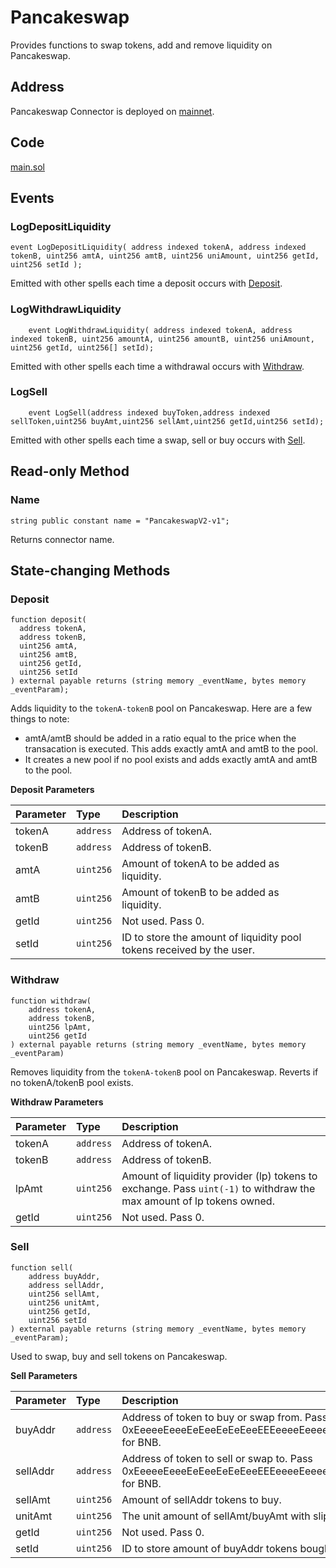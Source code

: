 # Pancakeswap

Provides functions to swap tokens, add and remove liquidity on Pancakeswap.

## Address

Pancakeswap Connector is deployed on [mainnet](https://bscscan.com/address/0x546bde105b24147bbd34f3147a0fd68961515feb).

## Code

[main.sol](https://github.com/Open-Currency-Collective/Nubian-dsa-connectors/blob/master/contracts/connectors/pancakeswap/main.sol)

## Events

### LogDepositLiquidity

```text
event LogDepositLiquidity( address indexed tokenA, address indexed tokenB, uint256 amtA, uint256 amtB, uint256 uniAmount, uint256 getId, uint256 setId );
```

Emitted with other spells each time a deposit occurs with [Deposit](pancakeswap.md#Deposit).

### LogWithdrawLiquidity

```text
    event LogWithdrawLiquidity( address indexed tokenA, address indexed tokenB, uint256 amountA, uint256 amountB, uint256 uniAmount, uint256 getId, uint256[] setId);
```

Emitted with other spells each time a withdrawal occurs with [Withdraw](pancakeswap.md#Withdraw).

### LogSell

```text
    event LogSell(address indexed buyToken,address indexed sellToken,uint256 buyAmt,uint256 sellAmt,uint256 getId,uint256 setId);
```

Emitted with other spells each time a swap, sell or buy occurs with [Sell](pancakeswap.md#Sell).

## Read-only Method

### Name

```text
string public constant name = "PancakeswapV2-v1";
```

Returns connector name.

## State-changing Methods

### Deposit

```text
function deposit(
  address tokenA,
  address tokenB,
  uint256 amtA,
  uint256 amtB,
  uint256 getId,
  uint256 setId
) external payable returns (string memory _eventName, bytes memory _eventParam);
```

Adds liquidity to the `tokenA-tokenB` pool on Pancakeswap. Here are a few things to note:

* amtA/amtB should be added in a ratio equal to the price when the transacation is executed. This adds exactly amtA and amtB to the pool.
* It creates a new pool if no pool exists and adds exactly amtA and amtB to the pool.

**Deposit Parameters**

| Parameter | Type | Description |
| :--- | :--- | :--- |
| tokenA | `address` | Address of tokenA. |
| tokenB | `address` | Address of tokenB. |
| amtA | `uint256` | Amount of tokenA to be added as liquidity. |
| amtB | `uint256` | Amount of tokenB to be added as liquidity. |
| getId | `uint256` | Not used. Pass 0. |
| setId | `uint256` | ID to store the amount of liquidity pool tokens received by the user. |

### Withdraw

```text
function withdraw(
    address tokenA,
    address tokenB,
    uint256 lpAmt,
    uint256 getId
) external payable returns (string memory _eventName, bytes memory _eventParam)
```

Removes liquidity from the `tokenA-tokenB` pool on Pancakeswap. Reverts if no tokenA/tokenB pool exists.

**Withdraw Parameters**

| Parameter | Type | Description |
| :--- | :--- | :--- |
| tokenA | `address` | Address of tokenA. |
| tokenB | `address` | Address of tokenB. |
| lpAmt | `uint256` | Amount of liquidity provider \(lp\) tokens to exchange. Pass `uint(-1)` to withdraw the max amount of lp tokens owned. |
| getId | `uint256` | Not used. Pass 0. |

### Sell

```text
function sell(
    address buyAddr,
    address sellAddr,
    uint256 sellAmt,
    uint256 unitAmt,
    uint256 getId,
    uint256 setId
) external payable returns (string memory _eventName, bytes memory _eventParam);
```

Used to swap, buy and sell tokens on Pancakeswap.

**Sell Parameters**

| Parameter | Type | Description |
| :--- | :--- | :--- |
| buyAddr | `address` | Address of token to buy or swap from. Pass 0xEeeeeEeeeEeEeeEeEeEeeEEEeeeeEeeeeeeeEEeE for BNB. |
| sellAddr | `address` | Address of token to sell or swap to. Pass 0xEeeeeEeeeEeEeeEeEeEeeEEEeeeeEeeeeeeeEEeE for BNB. |
| sellAmt | `uint256` | Amount of sellAddr tokens to buy. |
| unitAmt | `uint256` | The unit amount of sellAmt/buyAmt with slippage. |
| getId | `uint256` | Not used. Pass 0. |
| setId | `uint256` | ID to store amount of buyAddr tokens bought. |

